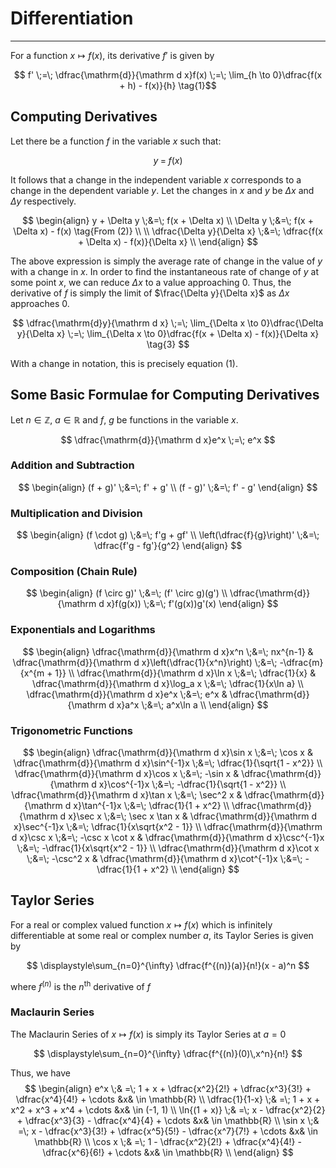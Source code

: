 # Differentiation
---

For a function $x \mapsto f(x)$, its derivative $f'$ is given by

$$ f' \;=\; \dfrac{\mathrm{d}}{\mathrm d x}f(x) \;=\; \lim_{h \to 0}\dfrac{f(x + h) - f(x)}{h} \tag{1}$$

## Computing Derivatives

Let there be a function $f$ in the variable $x$ such that:

$$ y \;=\; f(x) \tag{2}$$

It follows that a change in the independent variable $x$ corresponds to a change in the dependent variable $y$. Let the changes in $x$ and $y$ be $\Delta x$ and $\Delta y$ respectively.

$$
\begin{align}
y + \Delta y                 \;&=\;  f(x + \Delta x)                          \\
\Delta y                     \;&=\;  f(x + \Delta x) - f(x) \tag{From (2)}    \\
                                                                              \\
\dfrac{\Delta y}{\Delta x}   \;&=\;  \dfrac{f(x + \Delta x) - f(x)}{\Delta x} \\
\end{align}
$$

The above expression is simply the average rate of change in the value of $y$ with a change in $x$. In order to find the instantaneous rate of change of $y$ at some point $x$, we can reduce $\Delta x$ to a value approaching $0$. Thus, the derivative of $f$ is simply the limit of $\frac{\Delta y}{\Delta x}$ as $\Delta x$ approaches $0$.

$$
\dfrac{\mathrm{d}y}{\mathrm d x} 
		\;=\; \lim_{\Delta x \to 0}\dfrac{\Delta y}{\Delta x} 
		\;=\; \lim_{\Delta x \to 0}\dfrac{f(x + \Delta x) - f(x)}{\Delta x}
		\tag{3}
$$

With a change in notation, this is precisely equation $(1)$.

## Some Basic Formulae for Computing Derivatives

Let $n \in \mathbb{Z}$, $a \in \mathbb{R}$ and $f$, $g$ be functions in the variable $x$.

$$ \dfrac{\mathrm{d}}{\mathrm d x}e^x \;=\; e^x $$

### Addition and Subtraction

$$
\begin{align}
(f + g)'   \;&=\;   f' + g' \\
(f - g)'   \;&=\;   f' - g'
\end{align}
$$

### Multiplication and Division

$$
\begin{align}
(f \cdot g)                  \;&=\;    f'g + gf'                     \\
\left(\dfrac{f}{g}\right)'   \;&=\;    \dfrac{f'g - fg'}{g^2}
\end{align}
$$

### Composition (Chain Rule)

$$
\begin{align}
(f \circ g)'                             \;&=\;    (f' \circ g)(g')  \\
\dfrac{\mathrm{d}}{\mathrm d x}f(g(x))   \;&=\;    f'(g(x))g'(x)
\end{align}
$$

### Exponentials and Logarithms

$$
\begin{align}
\dfrac{\mathrm{d}}{\mathrm d x}x^n \;&=\; nx^{n-1}                                        &
\dfrac{\mathrm{d}}{\mathrm d x}\left(\dfrac{1}{x^n}\right) 
												 \;&=\;    -\dfrac{m}{x^{m + 1}}                   \\
\dfrac{\mathrm{d}}{\mathrm d x}\ln x     \;&=\;     \dfrac{1}{x}                          &
\dfrac{\mathrm{d}}{\mathrm d x}\log_a x  \;&=\;     \dfrac{1}{x\ln a}                      \\
\dfrac{\mathrm{d}}{\mathrm d x}e^x       \;&=\;     e^x                                   &
\dfrac{\mathrm{d}}{\mathrm d x}a^x       \;&=\;     a^x\ln a                               \\
\end{align}
$$

### Trigonometric Functions

$$
\begin{align}
\dfrac{\mathrm{d}}{\mathrm d x}\sin x       \;&=\;    \cos x                              &
\dfrac{\mathrm{d}}{\mathrm d x}\sin^{-1}x   \;&=\;    \dfrac{1}{\sqrt{1 - x^2}}            \\
\dfrac{\mathrm{d}}{\mathrm d x}\cos x       \;&=\;   -\sin x                              &
\dfrac{\mathrm{d}}{\mathrm d x}\cos^{-1}x   \;&=\;   -\dfrac{1}{\sqrt{1 - x^2}}            \\
\dfrac{\mathrm{d}}{\mathrm d x}\tan x       \;&=\;    \sec^2 x                            &
\dfrac{\mathrm{d}}{\mathrm d x}\tan^{-1}x   \;&=\;    \dfrac{1}{1 + x^2}                   \\
\dfrac{\mathrm{d}}{\mathrm d x}\sec x       \;&=\;    \sec x \tan x                       &
\dfrac{\mathrm{d}}{\mathrm d x}\sec^{-1}x   \;&=\;    \dfrac{1}{x\sqrt{x^2 - 1}}           \\
\dfrac{\mathrm{d}}{\mathrm d x}\csc x       \;&=\;   -\csc x \cot x                       &
\dfrac{\mathrm{d}}{\mathrm d x}\csc^{-1}x   \;&=\;   -\dfrac{1}{x\sqrt{x^2 - 1}}           \\
\dfrac{\mathrm{d}}{\mathrm d x}\cot x       \;&=\;   -\csc^2 x                            &
\dfrac{\mathrm{d}}{\mathrm d x}\cot^{-1}x   \;&=\;   -\dfrac{1}{1 + x^2}                   \\
\end{align}
$$

## Taylor Series

For a real or complex valued function $x \mapsto f(x)$ which is infinitely differentiable at some real or complex number $a$, its Taylor Series is given by

$$ \displaystyle\sum_{n=0}^{\infty} \dfrac{f^{(n)}(a)}{n!}(x - a)^n $$

where $f^{(n)}$ is the $n^{\text{th}}$ derivative of $f$

### Maclaurin Series

The Maclaurin Series of $x \mapsto f(x)$ is simply its Taylor Series at $a=0$

$$ \displaystyle\sum_{n=0}^{\infty} \dfrac{f^{(n)}(0)\,x^n}{n!} $$

Thus, we have
$$
\begin{align}
e^x                \;& =\;    1 + x + \dfrac{x^2}{2!} + \dfrac{x^3}{3!} + \dfrac{x^4}{4!} + \cdots    &x& \in \mathbb{R}  \\
\dfrac{1}{1-x}     \;& =\;    1 + x + x^2 + x^3 + x^4 + \cdots                                        &x& \in (-1, 1)     \\
\ln{(1 + x)}       \;& =\;    x - \dfrac{x^2}{2} + \dfrac{x^3}{3} - \dfrac{x^4}{4} + \cdots           &x& \in \mathbb{R}  \\
\sin x             \;& =\;    x - \dfrac{x^3}{3!} + \dfrac{x^5}{5!} - \dfrac{x^7}{7!} + \cdots        &x& \in \mathbb{R}  \\
\cos x             \;& =\;    1 - \dfrac{x^2}{2!} + \dfrac{x^4}{4!} - \dfrac{x^6}{6!} + \cdots        &x& \in \mathbb{R}  \\
\end{align}
$$
